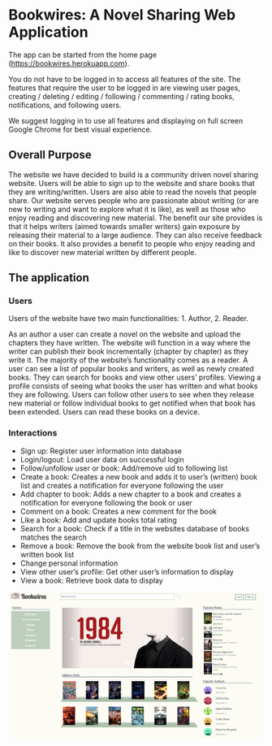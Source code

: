 # Bookwires: A Novel Sharing Web Application
The app can be started from the home page (https://bookwires.herokuapp.com).

You do not have to be logged in to access all features of the site. 
The features that require the user to be logged in are viewing user pages, creating / deleting / editing / following / commenting / rating books, notifications, and following users. 

We suggest logging in to use all features and displaying on full screen Google Chrome for best visual experience. 

## Overall Purpose
The website we have decided to build is a community driven novel sharing website. Users will be able to sign up to the website and share books that they are writing/written. Users are also able to read the novels that people share. Our website serves people who are passionate about writing (or are new to writing and want to explore what it is like), as well as those who enjoy reading and discovering new material. The benefit our site provides is that it helps writers (aimed towards smaller writers) gain exposure by releasing their material to a large audience. They can also receive feedback on their books. It also provides a benefit to people who enjoy reading and like to discover new material written by different people.

## The application
### Users
Users of the website have two main functionalities: 1. Author, 2. Reader. 

As an author a user can create a novel on the website and upload the chapters they have written. The website will function in a way where the writer can publish their book incrementally (chapter by chapter) as they write it. The majority of the website’s functionality comes as a reader. A user can see a list of popular books and writers, as well as newly created books. They can search for books and view other users’ profiles. Viewing a profile consists of seeing what books the user has written and what books they are following. Users can follow other users to see when they release new material or follow individual books to get notified when that book has been extended. Users can read these books on a device.

### Interactions

- Sign up: Register user information into database
- Login/logout: Load user data on successful login
- Follow/unfollow user or book: Add/remove uid to following list
- Create a book: Creates a new book and adds it to user’s (written) book list and creates a notification for everyone following the user
- Add chapter to book: Adds a new chapter to a book and creates a notification for everyone following the book or user
- Comment on a book: Creates a new comment for the book
- Like a book: Add and update books total rating
- Search for a book: Check if a title in the websites database of books matches the search
- Remove a book: Remove the book from the website book list and user’s written book list
- Change personal information
- View other user’s profile: Get other user’s information to display
- View a book: Retrieve book data to display



![GitHub Logo](/public/img/homepage_view.png)
